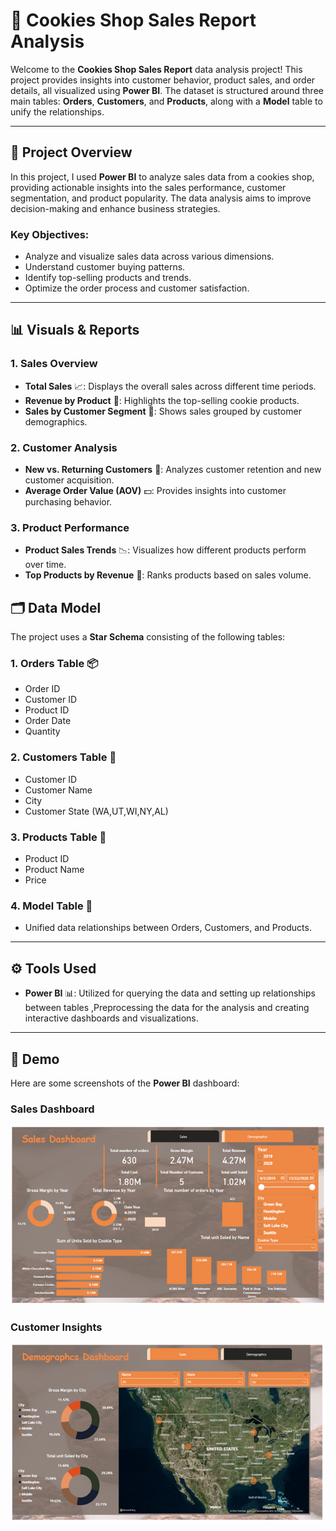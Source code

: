 # 🍪 Cookies Shop Sales Report Analysis


Welcome to the **Cookies Shop Sales Report** data analysis project! This project provides insights into customer behavior, product sales, and order details, all visualized using **Power BI**. The dataset is structured around three main tables: **Orders**, **Customers**, and **Products**, along with a **Model** table to unify the relationships.

---

## 📝 Project Overview

In this project, I used **Power BI** to analyze sales data from a cookies shop, providing actionable insights into the sales performance, customer segmentation, and product popularity. The data analysis aims to improve decision-making and enhance business strategies.

### Key Objectives:
- Analyze and visualize sales data across various dimensions.
- Understand customer buying patterns.
- Identify top-selling products and trends.
- Optimize the order process and customer satisfaction.

---

## 📊 Visuals & Reports

### 1. **Sales Overview**
- **Total Sales** 📈: Displays the overall sales across different time periods.
- **Revenue by Product** 🍪: Highlights the top-selling cookie products.
- **Sales by Customer Segment** 👥: Shows sales grouped by customer demographics.

### 2. **Customer Analysis**
- **New vs. Returning Customers** 🔄: Analyzes customer retention and new customer acquisition.
- **Average Order Value (AOV)** 💵: Provides insights into customer purchasing behavior.
  
### 3. **Product Performance**
- **Product Sales Trends** 📉: Visualizes how different products perform over time.
- **Top Products by Revenue** 🥇: Ranks products based on sales volume.


## 🗂️ Data Model

The project uses a **Star Schema** consisting of the following tables:

### **1. Orders Table** 📦
- Order ID
- Customer ID
- Product ID
- Order Date
- Quantity

### **2. Customers Table** 👥
- Customer ID
- Customer Name
- City
- Customer State (WA,UT,WI,NY,AL)

### **3. Products Table** 🍪
- Product ID
- Product Name
- Price

### **4. Model Table** 🔗
- Unified data relationships between Orders, Customers, and Products.

---

## ⚙️ Tools Used

- **Power BI** 📊: Utilized for querying the data and setting up relationships between tables ,Preprocessing the data for the analysis and  creating interactive dashboards and                    visualizations.
---

## 📸 Demo

Here are some screenshots of the **Power BI** dashboard:

### Sales Dashboard
![Sales Dashboard](cookie_sales_dashsboard.png)

### Customer Insights
![Demographics Dashboard](cookie_Demographics.png)


